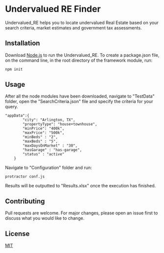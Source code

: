 # Undervalued RE Finder

Undervalued_RE helps you to locate undervalued Real Estate based on your search criteria, market estimates and government tax assessments.

## Installation

Download [Node.js](https://nodejs.org/en/download/) to run the Undervalued_RE.
To create a package.json file, on the command line, in the root directory of the framework module, run:


```bash
npm init
```

## Usage
After all the node modules have been downloaded, navigate to "TestData" folder, open the "SearchCriteria.json" file and specify the criteria for your query.   

```
"appData":{
        "city": "Arlington, TX",
        "propertyType": "house+townhouse",
        "minPrice": "400k",
        "maxPrice": "500k",
        "minBeds" : "2",
        "maxBeds" : "5",
        "maxDaysOnMarket" : "30",
        "hasGarage" : "has-garage",
        "status" : "active"
    }
```
Navigate to "Configuration" folder and run:

```
protractor conf.js
```

Results will be outputted to "Results.xlsx" once the execution has finished.

## Contributing
Pull requests are welcome. For major changes, please open an issue first to discuss what you would like to change.


## License
[MIT](https://choosealicense.com/licenses/mit/)

